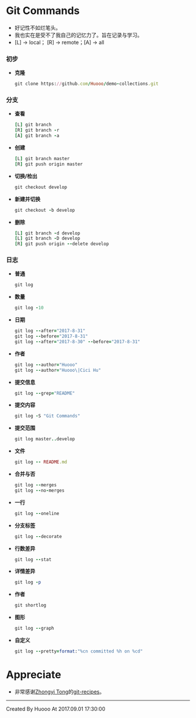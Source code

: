 # Git Commands
 - 好记性不如烂笔头。
 - 我也实在是受不了我自己的记忆力了。旨在记录与学习。
 - [L] -> local； [R] -> remote；[A] -> all



### 初步
 - **克隆**
    ```ruby
    git clone https://github.com/Huooo/demo-collections.git
    ```

### 分支
 - **查看**
    ```ruby
    [L] git branch 
    [R] git branch -r
    [A] git branch -a
    ```

 - **创建** 
    ```ruby
    [L] git branch master
    [R] git push origin master
    ```

 - **切换/检出** 
    ```ruby
    git checkout develop
    ```

 - **新建并切换** 
    ```ruby
    git checkout -b develop
    ```

 - **删除** 
    ```ruby
    [L] git branch -d develop 
    [L] git branch -D develop 
    [R] git push origin --delete develop
    ```

### 日志
 - **普通** 
    ```ruby
    git log
    ```

 - **数量** 
    ```ruby
    git log -10
    ```

 - **日期** 
    ```ruby
    git log --after="2017-8-31" 
    git log --before="2017-8-31" 
    git log --after="2017-8-30" --before="2017-8-31"
    ```

 - **作者** 
    ```ruby
    git log --author="Huooo" 
    git log --author="Huooo\|Cici Hu"
    ```

 - **提交信息** 
    ```ruby
    git log --grep="README"
    ```
 - **提交内容** 
    ```ruby
    git log -S "Git Commands"
    ```

 - **提交范围** 
    ```ruby
    git log master..develop
    ```

 - **文件** 
    ```ruby
    git log -- README.md
    ```

 - **合并与否** 
    ```ruby
    git log --merges  
    git log --no-merges
    ```

 - **一行** 
    ```ruby
    git log --oneline
    ```

 - **分支标签** 
    ```ruby
    git log --decorate
    ```

 - **行数差异** 
    ```ruby
    git log --stat
    ```

 - **详情差异** 
    ```ruby
    git log -p
    ```

 - **作者** 
    ```ruby
    git shortlog
    ```

 - **图形** 
    ```ruby
    git log --graph
    ```

 - **自定义** 
    ```ruby
    git log --pretty=format:"%cn committed %h on %cd"
    ```


# Appreciate
 - 非常感谢[Zhongyi Tong](https://github.com/geeeeeeeeek)的[git-recipes](https://github.com/geeeeeeeeek/git-recipes)。

---
Created By Huooo At 2017.09.01 17:30:00


